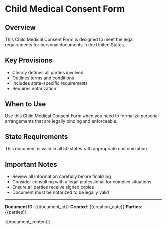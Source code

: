 # Child Medical Consent Form

## Overview
This Child Medical Consent Form is designed to meet the legal requirements for personal documents in the United States.

## Key Provisions
- Clearly defines all parties involved
- Outlines terms and conditions
- Includes state-specific requirements
- Requires notarization

## When to Use
Use this Child Medical Consent Form when you need to formalize personal arrangements that are legally binding and enforceable.

## State Requirements
This document is valid in all 50 states with appropriate customization.

## Important Notes
- Review all information carefully before finalizing
- Consider consulting with a legal professional for complex situations
- Ensure all parties receive signed copies
- Document must be notarized to be legally valid

---

**Document ID**: {{document_id}}
**Created**: {{creation_date}}
**Parties**: {{parties}}

{{document_content}}